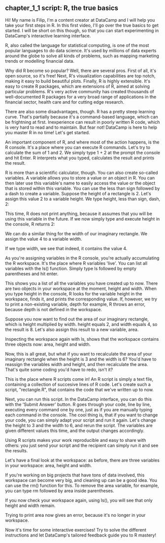 ## chapter_1_1 script: R, the true basics

Hi! My name is Filip, I'm a content creator at DataCamp and I will help you take your first steps in R. In this first video, I'll go over the true basics to get started. I will be short on this though, so that you can start experimenting in DataCamp's interactive learning interface.

R, also called the language for statistical computing, is one of the most popular languages to do data science. It's used by millions of data experts around the globe to solve all kinds of problems, such as mapping marketing trends or modelling financial data.

Why did R become so popular? Well, there are several pros. First of all, it's open source, so it's free! Next, R's visualization capabilities are top notch, making it easy to build beautiful plots. Finally, R is highly extensible. It's easy to create R packages, which are extensions of R, aimed at solving particular problems. R's very active community has created thousands of well-documented R packages for a very broad range of applications in the financial sector, health care and for cutting edge research.

There are also some disadvantages, though. R has a pretty steep learning curve. That's partially because it's a command-based language, which can be frightning at first. Inexperience can result in poorly written R code, which is very hard to read and to maintain. But fear not! DataCamp is here to help you master R in no time! Let's get started.

An important component of R, and where most of the action happens, is the R console. It's a place where you can execute R commands. Let's try to calculate the sum of 1 and 2. We simply type 1 + 2 at the prompt the console and hit Enter. R interprets what you typed, calculates the result and prints the result.

R is more than a scientific calculator, though. You can also create so-called variables. A variable allows you to store a value or an object in R. You can then later use this variable's name to easily access the value or the object that is stored within this variable. You can use the less than sign followed by a dash to create a variable. Suppose the height of a rectangle is 2. Let's assign this value 2 to a variable height. We type height, less than sign, dash, 2:

This time, R does not print anything, because it assumes that you will be using this variable in the future. If we now simply type and execute height in the console, R returns 2:

We can do a similar thing for the width of our imaginary rectangle. We assign the value 4 to a variable width.

If we type width, we see that indeed, it contains the value 4.

As you're assigning variables in the R console, you're actually accumulating the R workspace. It's the place where R variables 'live'. You can list all variables with the ls() function. Simply type ls followed by empty parentheses and hit enter.

This shows you a list of all the variables you have created up to now. There are two objects in your workspace at the moment, height and width. When you type height in the console, R looks for the variable height in the workspace, finds it, and prints the corresponding value. If, however, we try to print a non-existing variable, depth for example, R throws an error, because depth is not defined in the workspace.

Suppose you now want to find out the area of our imaginary rectangle, which is height multiplied by width. height equals 2, and width equals 4, so the result is 8. Let's also assign this result to a new variable, area.

Inspecting the workspace again with ls, shows that the workspace contains three objects now: area, height and width.

Now, this is all great, but what if you want to recalculate the area of your imaginary rectangle when the height is 3 and the width is 6? You'd have to reassign the variables width and height, and then recalculate the area. That's quite some coding you'd have to redo, isn't it? 

This is the place where R scripts come in! An R script is simply a text file, containing a collection of succesive lines of R code. Let's create such a script, "rectangle.R", that contains the code that we've written up to now.

Next, you can run this script. In the DataCamp interface, you can do this with the 'Submit Answer' button. R goes through your code, line by line, executing every command one by one, just as if you are manually typing each command in the console. The cool thing is, that if you want to change your code, you can simply adapt your script and run it again. Let's change the height to 3 and the width to 6, and rerun the script. The variables are given different values this time, and the output changes accordingly.

Using R scripts makes your work reproducible and easy to share with others: you just send your script and the recipient can simply run it and see the results.

Let's have a final look at the workspace: as before, there are three variables in your workspace: area, height and width. 

If you're working on big projects that have tons of data involved, this workspace can become very big, and cleaning up can be a good idea. You can use the rm() function for this. To remove the area variable, for example, you can type rm followed by area inside parentheses.

If you now check your workspace again, using ls(), you will see that only height and width remain.

Trying to print area now gives an error, because it's no longer in your workspace.

Now it's time for some interactive exercises! Try to solve the different instructions and let DataCamp's tailored feedback guide you to R mastery!